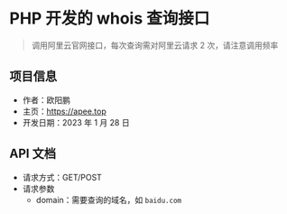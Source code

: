 # PHP 开发的 whois 查询接口

> 调用阿里云官网接口，每次查询需对阿里云请求 2 次，请注意调用频率

## 项目信息

- 作者：欧阳鹏
- 主页：https://apee.top
- 开发日期：2023 年 1 月 28 日

## API 文档

- 请求方式：GET/POST
- 请求参数
  - domain：需要查询的域名，如 `baidu.com`
